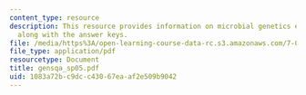 ```yaml
---
content_type: resource
description: This resource provides information on microbial genetics exam study questions
  along with the answer keys.
file: /media/https%3A/open-learning-course-data-rc.s3.amazonaws.com/7-02-experimental-biology-communication-spring-2005/1083a72bc9dcc43067eaaf2e509b9042_gensqa_sp05.pdf
file_type: application/pdf
resourcetype: Document
title: gensqa_sp05.pdf
uid: 1083a72b-c9dc-c430-67ea-af2e509b9042
---
```

